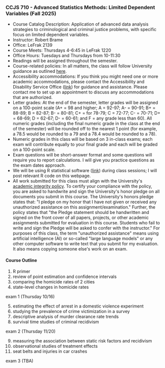 ### CCJS 710 - Advanced Statistics Methods: Limited Dependent Variables (Fall 2025)

* Course Catalog Description: Application of advanced data analysis strategies to criminological and criminal justice problems, with specific focus on limited dependent variables.
* Instructor: Robert Brame
* Office: LeFrak 2139
* Course Meets: Thursdays 4-6:45 in LeFrak 1220
* Office Hours: Tuesdays and Thursdays from 10-11:30
* Readings will be assigned throughout the semester.
* Course-related policies: In all matters, the class will follow University guidance as outlined [here](https://academiccatalog.umd.edu/graduate/policies/course-related-policies/).
* Accessibility accommodations: If you think you might need one or more academic accommodations, please contact the Accessibility and Disability Service Office ([link](https://ads.umd.edu)) for guidance and assistance. Please contact me to set up an appointment to discuss any accommodations that are authorized. 
* Letter grades: At the end of the semester, letter grades will be assigned on a 100-point scale (A+ = 98 and higher; A = 92-97; A- = 90-91; B+ = 88-89; B = 82-87; B- = 80-81; C+ = for 78-79; C = 72-77; C- = 70-71; D+ = 68-69; D = 62-67; D- = 60-61; and F = any grade less than 60). All numeric grades (including the final numeric grade in the class at the end of the semester) will be rounded off to the nearest 1 point (for example, a 78.5 would be rounded to a 79 and a 78.4 would be rounded to a 78).
* Numeric grades in this class will be based on 3 in-class exams; each exam will contribute equally to your final grade and each will be graded on a 100-point scale.
* Exam questions will be short-answer format and some questions will require you to report calculations. I will give you practice questions as the exam dates approach.
* We will be using R statistical software ([link](https://www.r-project.org)) during class sessions; I will post relevant R code on this webpage.
* All work submitted for this class must align with the University's [academic integrity policy](https://policies.umd.edu/academic-affairs/university-of-maryland-code-of-academic-integrity). To certify your compliance with the policy, you are asked to handwrite and sign the University's honor pledge on all documents you submit in this course. The University's  honors pledge states that: "I pledge on my honor that I have not given or received any unauthorized assistance on this assignment/examination." Further, the policy states that "the Pledge statement should be handwritten and signed on the front cover of all papers, projects, or other academic assignments submitted for evaluation in this course. Students who fail to write and sign the Pledge will be asked to confer with the instructor." For purposes of this class, the term "unauthorized assistance" means using artificial intelligence (AI) or so-called "large language models" or any other computer software to write text that you submit for my evaluation. It also means copying someone else's work on an exam.

#### Course Outline

1. R primer
2. review of point estimation and confidence intervals
3. comparing the homicide rates of 2 cities
4. state-level changes in homicide rates

exam 1 (Thursday 10/16)

5. estimating the effect of arrest in a domestic violence experiment
6. studying the prevalence of crime victimization in a survey
7. descriptive analysis of murder clearance rate trends
8. survival time studies of criminal recidivism

exam 2 (Thursday 11/20)

9. measuring the association between static risk factors and recidivism
10. observational studies of treatment effects
11. seat belts and injuries in car crashes
 
exam 3 (TBA)
